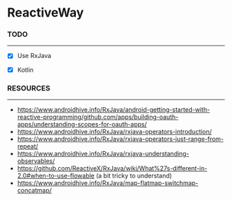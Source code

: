 # ReactiveWay

### **TODO**
_____________________________________________________________

- [X] Use RxJava
- [X] Kotlin


### **RESOURCES**
______________________________________________________________

* https://www.androidhive.info/RxJava/android-getting-started-with-reactive-programming/github.com/apps/building-oauth-apps/understanding-scopes-for-oauth-apps/
* https://www.androidhive.info/RxJava/rxjava-operators-introduction/
* https://www.androidhive.info/RxJava/rxjava-operators-just-range-from-repeat/
* https://www.androidhive.info/RxJava/rxjava-understanding-observables/
* https://github.com/ReactiveX/RxJava/wiki/What%27s-different-in-2.0#when-to-use-flowable (a bit tricky to understand)
* https://www.androidhive.info/RxJava/map-flatmap-switchmap-concatmap/
